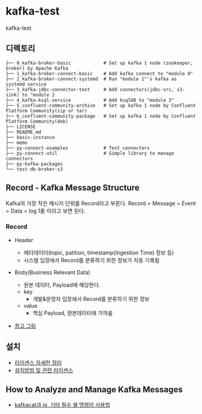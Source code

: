 # kafka-test
kafka-test

## 디렉토리
```
├── 0_kafka-broker-basic            # Set up kafka 1 node (zookeeper, broker) by Apache Kafka
├── 1_kafka-broker-connect-basic    # Add kafka connect to "module 0"
├── 2_kafka-broker-connect-systemd  # Run "module 1"'s kafka as systemd service
├── 3_kafka-jdbc-connector-test     # Add connectors(jdbc-src, s3-sink) to "module 2
├── 4_kafka-ksql-service            # Add ksqlDB to "module 3"
├── 5_confluent-community-archive   # Set up kafka 1 node by Confluent Platform Community(zip or tar)
├── 6_confluent-community-package   # Set up kafka 1 node by Confluent Platform Community(deb)
├── LICENSE
├── README.md
├── basic-instance
├── memo
├── py-connect-examples             # Test connectors
├── py-connect-util                 # Simple library to manage connectors
├── py-kafka-packages
└── test-db-broker-s3
```

## Record - Kafka Message Structure
Kafka의 가장 작은 메시지 단위를 Record라고 부른다.
Record = Message = Event = Data = log 1줄 이라고 보면 된다.

### Record
- Header
	- 메타데이터(topic, patition, timestamp(Ingestion Time) 정보 등)
	- 시스템 입장에서 Record를 분류하기 위한 정보가 자동 기록됨
- Body(Business Relevant Data)
	- 원본 데이터, Payload에 해당한다.
	- key
		- 개발&운영자 입장에서 Record를 분류하기 위한 정보
	- value
		- 핵심 Payload, 원본데이터에 가까움

- [참고 그림](https://www.google.com/search?q=kafka+record+timestapme&tbm=isch&ved=2ahUKEwib6f2Lm4L6AhXPZ94KHWiqBJ0Q2-cCegQIABAA&oq=kafka+record+timestapme&gs_lcp=CgNpbWcQAzoECCMQJzoECAAQEzoGCAAQHhATOgUIABCABDoECAAQHjoECAAQGFDQB1iRKWD3LWgAcAB4AIABcYgB_BqSAQUxNC4yMJgBAKABAaoBC2d3cy13aXotaW1nwAEB&sclient=img&ei=ZU8YY9uiIs_P-Qbo1JLoCQ&bih=969&biw=1920&rlz=1C1GCEA_enKR959KR967#imgrc=0ffhDAgddKBNRM)


## 설치
- [라이센스 자세한 정리](https://github.com/YunanJeong/kafka-test/blob/main/memo/memo_kafka_license.md)
- [설치방법 및 관련 라이센스](https://github.com/YunanJeong/kafka-test/blob/main/memo/memo_kafka_install.md)

## How to Analyze and Manage Kafka Messages
- [kafkacat과 jq, 기타 필수 쉘 명령어 사용법](https://github.com/YunanJeong/kafka-test/blob/main/memo/memo_kafkacat_and_jq.md)
